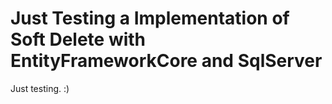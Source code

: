 # Just Testing a Implementation of Soft Delete with EntityFrameworkCore and SqlServer

Just testing. :)
